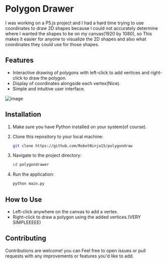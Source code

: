 # Polygon Drawer

I was working on a P5.js project and I had a hard time trying to use coordinates to draw 2D shapes because I could not accurately determine where I wanted the shapes to be on my canvas(1920 by 1080), so This makes it easier for anyone to visualize the 2D shapes and also what coordinates they could use for those shapes.

## Features

- Interactive drawing of polygons with left-click to add vertices and right-click to draw the polygon.
- Display of coordinates alongside each vertex(Nice).
- Simple and intuitive user interface.

![image](https://github.com/RobotNinja15/polygondraw/assets/82102207/07a5a1ef-cc8d-4df0-9933-a4bd12822356)




## Installation

1. Make sure you have Python installed on your system(of course).
2. Clone this repository to your local machine:

   ```bash
   git clone https://github.com/RobotNinja15/polygondraw
   ```
   
3. Navigate to the project directory:

   ```bash
   cd polygondrawer
   ```

4. Run the application:

   ```bash
   python main.py
   ```

## How to Use

- Left-click anywhere on the canvas to add a vertex.
- Right-click to draw a polygon using the added vertices.(VERY SIMPLEEEEE)



## Contributing

Contributions are welcome! you can Feel free to open issues or pull requests with any improvements or features you'd like to add.

